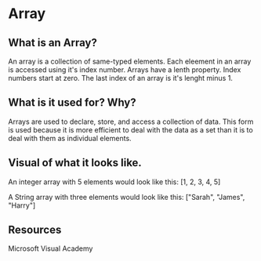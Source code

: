 # Array

## What is an Array?

An array is a collection of same-typed elements.
Each eleement in an array is accessed using it's index number.
Arrays have a lenth property.
Index numbers start at zero.
The last index of an array is it's lenght minus 1.

## What is it used for? Why?

Arrays are used to declare, store, and access a collection of data.
This form is used because it is more efficient to deal with the data as a set
than it is to deal with them as individual elements.

## Visual of what it looks like.

An integer array with 5 elements would look like this:
	[1, 2, 3, 4, 5]

A String array with three elements would look like this:
	["Sarah", "James", "Harry"]

## Resources

Microsoft Visual Academy